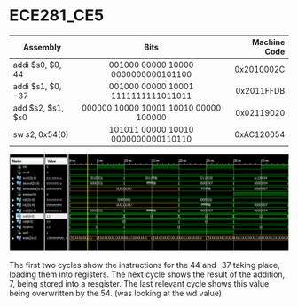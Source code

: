 ECE281_CE5
==========


| Assembly        | Bits           | Machine Code  |
| ------------- |:-------------:| -----:|
| addi $s0, $0, 44  | 001000 00000 10000 0000000000101100   | 0x2010002C |
| addi $s1, $0, -37 | 001000 00000 10001 1111111111011011   | 0x2011FFDB |
| add $s2, $s1, $s0| 000000 10000 10001 10010 00000 100000 | 0x02119020 |
| sw $s2, 0x54($0)  | 101011 00000 10010 0000000000110110   | 0xAC120054 |

![](https://github.com/C16erikthompson/ECE281_CE5/blob/master/Waveform.png?raw=true)

The first two cycles show the instructions for the 44 and -37 taking place, loading them into registers.  The next cycle shows the result of the addition, 7, being stored into a resgister.  The last relevant cycle shows this value being overwritten by the 54.  (was looking at the wd value)

 

 



